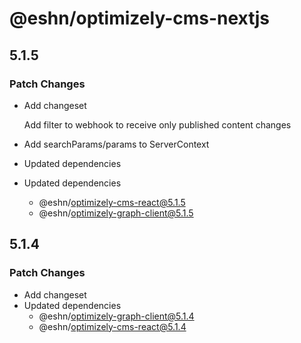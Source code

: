 # @eshn/optimizely-cms-nextjs

## 5.1.5

### Patch Changes

- Add changeset

  Add filter to webhook to receive only published content changes

- Add searchParams/params to ServerContext
- Updated dependencies
- Updated dependencies
  - @eshn/optimizely-cms-react@5.1.5
  - @eshn/optimizely-graph-client@5.1.5

## 5.1.4

### Patch Changes

- Add changeset
- Updated dependencies
  - @eshn/optimizely-graph-client@5.1.4
  - @eshn/optimizely-cms-react@5.1.4
